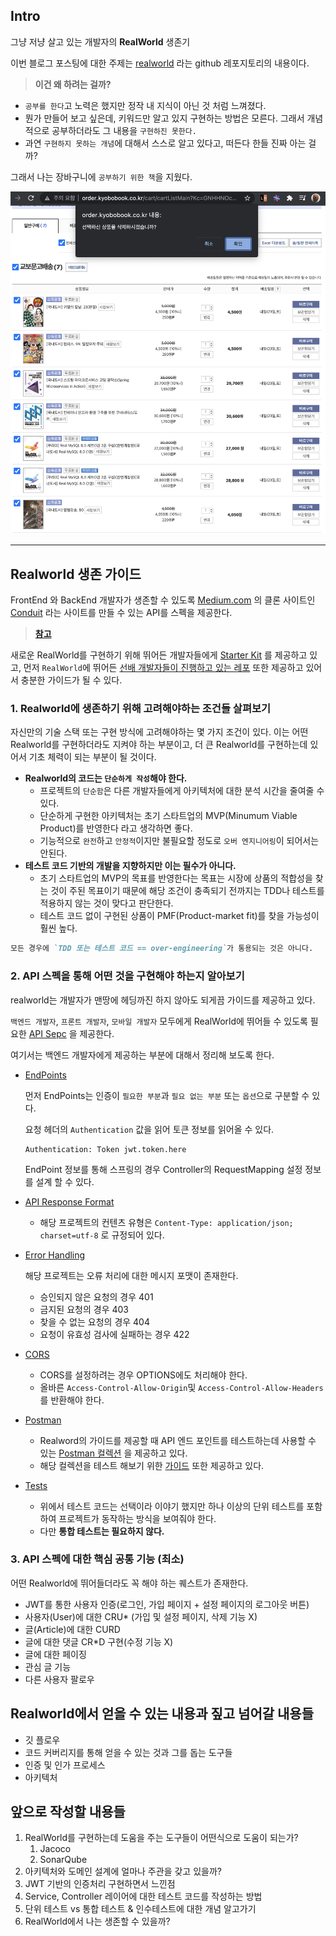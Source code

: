 ## Intro

그냥 저냥 살고 있는 개발자의 **RealWorld** 생존기

이번 블로그 포스팅에 대한 주제는 [realworld](https://github.com/gothinkster/realworld) 라는 github 레포지토리의 내용이다.

> **이건 왜 하려는 걸까?**

- `공부를 한다`고 노력은 했지만 정작 내 지식이 아닌 것 처럼 느껴졌다.
- 뭔가 만들어 보고 싶은데, 키워드만 알고 있지 구현하는 방법은 모른다. 그래서 개념적으로 공부하더라도 그 내용을 `구현하진 못한다.`
- 과연 `구현하지 못하는 개념`에 대해서 스스로 알고 있다고, 떠든다 한들 진짜 아는 걸까?

그래서 나는 장바구니에 `공부하기 위한 책`을 지웠다.

![장바구니 삭제](https://github.com/SeokRae/TIL/blob/master/realworld/images/delete_item.png)

---

## Realworld 생존 가이드

FrontEnd 와 BackEnd 개발자가 생존할 수 있도록 [Medium.com](http://Medium.com) 의 클론 사이트인 [Conduit](https://demo.realworld.io/#/) 라는
사이트를 만들 수 있는 API를 스펙을 제공한다.

> [**참고**](https://gothinkster.github.io/realworld/docs/intro)

새로운 RealWorld를 구현하기 위해 뛰어든 개발자들에게 [Starter Kit](https://github.com/gothinkster/realworld-starter-kit) 를 제공하고 있고,
먼저  `RealWorld`에 뛰어든 [선배 개발자들이 진행하고 있는 레포](https://codebase.show/projects/realworld) 또한 제공하고 있어서 충분한 가이드가 될 수 있다.

### 1. Realworld에 생존하기 위해 고려해야하는 조건들 살펴보기

자신만의 기술 스택 또는 구현 방식에 고려해야하는 몇 가지 조건이 있다. 이는 어떤 Realworld를 구현하더라도 지켜야 하는 부분이고, 더 큰 Realworld를 구현하는데 있어서 기초 체력이 되는 부분이 될
것이다.

- **Realworld의 코드는 `단순하게 작성`해야 한다.**
    - 프로젝트의 `단순함`은 다른 개발자들에게 아키텍처에 대한 분석 시간을 줄여줄 수 있다.
    - 단순하게 구현한 아키텍처는 초기 스타트업의 MVP(Minumum Viable Product)를 반영한다 라고 생각하면 좋다.
    - 기능적으로 `완전`하고 `안정적`이지만 불필요할 정도로 `오버 엔지니어링`이 되어서는 안된다.
- **테스트 코드 기반의 개발을 지향하지만 이는 필수가 아니다.**
    - 초기 스타트업의 MVP의 목표를 반영한다는 목표는 시장에 상품의 적합성을 찾는 것이 주된 목표이기 때문에 해당 조건이 충족되기 전까지는 TDD나 테스트를 적용하지 않는 것이 맞다고 판단한다.
    - 테스트 코드 없이 구현된 상품이 PMF(Product-market fit)를 찾을 가능성이 훨씬 높다.

```markdown
모든 경우에 `TDD 또는 테스트 코드 == over-engineering`가 통용되는 것은 아니다.
```

### 2. API 스펙을 통해 어떤 것을 구현해야 하는지 알아보기

realworld는 개발자가 맨땅에 헤딩까진 하지 않아도 되게끔 가이드를 제공하고 있다.

`백엔드 개발자`, `프론트 개발자`, `모바일 개발자` 모두에게 RealWorld에 뛰어들 수 있도록
필요한 [API Sepc](https://gothinkster.github.io/realworld/docs/specs/backend-specs/introduction/) 을 제공한다.

여기서는 백엔드 개발자에게 제공하는 부분에 대해서 정리해 보도록 한다.

- [EndPoints](https://gothinkster.github.io/realworld/docs/specs/backend-specs/endpoints)

  먼저 EndPoints는 인증이 `필요한 부분`과 `필요 없는 부분` 또는 `옵션`으로 구분할 수 있다.

  요청 헤더의 `Authentication` 값을 읽어 토큰 정보를 읽어올 수 있다.

    ```text
    Authentication: Token jwt.token.here
    ```

  EndPoint 정보를 통해 스프링의 경우 Controller의 RequestMapping 설정 정보를 설계 할 수 있다.

- [API Response Format](https://gothinkster.github.io/realworld/docs/specs/backend-specs/api-response-format)

    - 해당 프로젝트의 컨텐츠 유형은 `Content-Type: application/json; charset=utf-8` 로 규정되어 있다.

- [Error Handling](https://gothinkster.github.io/realworld/docs/specs/backend-specs/error-handling)

  해당 프로젝트는 오류 처리에 대한 메시지 포맷이 존재한다.

    - 승인되지 않은 요청의 경우 401
    - 금지된 요청의 경우 403
    - 찾을 수 없는 요청의 경우 404
    - 요청이 유효성 검사에 실패하는 경우 422

- [CORS](https://gothinkster.github.io/realworld/docs/specs/backend-specs/cors)

    - CORS를 설정하려는 경우 OPTIONS에도 처리해야 한다.
    - 올바른 `Access-Control-Allow-Origin`및 `Access-Control-Allow-Headers` 를 반환해야 한다.

- [Postman](https://gothinkster.github.io/realworld/docs/specs/backend-specs/postman)

    - Realword의 가이드를 제공할 때 API 엔드 포인트를 테스트하는데 사용할 수
      있는 [Postman 컬렉션](https://github.com/gothinkster/realworld/blob/main/api/Conduit.postman_collection.json) 을 제공하고 있다.
    - 해당 컬렉션을 테스트 해보기 위한 [가이드](https://github.com/gothinkster/realworld/tree/main/api) 또한 제공하고 있다.

- [Tests](https://gothinkster.github.io/realworld/docs/specs/backend-specs/tests)

    - 위에서 테스트 코드는 선택이라 이야기 했지만 하나 이상의 단위 테스트를 포함하여 프로젝트가 동작하는 방식을 보여줘야 한다.
    - 다만 **통합 테스트는 필요하지 않다.**

### 3. API 스펙에 대한 핵심 공통 기능 (최소)

어떤 Realworld에 뛰어들더라도 꼭 해야 하는 퀘스트가 존재한다.

- JWT를 통한 사용자 인증(로그인, 가입 페이지 + 설정 페이지의 로그아웃 버튼)
- 사용자(User)에 대한 CRU* (가입 및 설정 페이지, 삭제 기능 X)
- 글(Article)에 대한 CURD
- 글에 대한 댓글 CR*D 구현(수정 기능 X)
- 글에 대한 페이징
- 관심 글 기능
- 다른 사용자 팔로우

## Realworld에서 얻을 수 있는 내용과 짚고 넘어갈 내용들

- 깃 플로우
- 코드 커버리지를 통해 얻을 수 있는 것과 그를 돕는 도구들
- 인증 및 인가 프로세스
- 아키텍처

## 앞으로 작성할 내용들

1. RealWorld를 구현하는데 도움을 주는 도구들이 어떤식으로 도움이 되는가?
    1. Jacoco
    2. SonarQube
2. 아키텍처와 도메인 설계에 얼마나 주관을 갖고 있을까?
3. JWT 기반의 인증처리 구현하면서 느낀점
4. Service, Controller 레이어에 대한 테스트 코드를 작성하는 방법
5. 단위 테스트 vs 통합 테스트 & 인수테스트에 대한 개념 알고가기
6. RealWorld에서 나는 생존할 수 있을까?